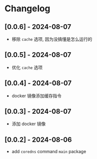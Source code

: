 # Changelog

## [0.0.6] - 2024-08-07

- 移除 `cache` 选项, 因为没搞懂是怎么运行的

## [0.0.5] - 2024-08-07

- 优化 `cache` 选项

## [0.0.4] - 2024-08-07

- docker 镜像添加缓存指令

## [0.0.3] - 2024-08-07

- 添加 docker 镜像

## [0.0.2] - 2024-08-06

- add `coredns` command `main` package
